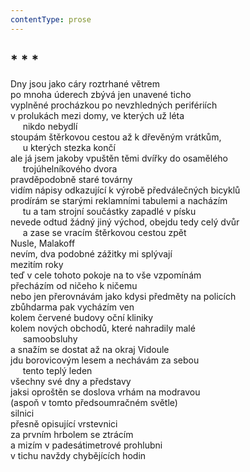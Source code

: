 ```yaml
---
contentType: prose
---
```


## \* \* \*

Dny jsou jako cáry roztrhané větrem  
po mnoha úderech zbývá jen unavené ticho  
vyplněné procházkou po nevzhledných perifériích  
v prolukách mezi domy, ve kterých už léta  
     nikdo nebydlí  
stoupám štěrkovou cestou až k dřevěným vrátkům,  
     u kterých stezka končí  
ale já jsem jakoby vpuštěn těmi dvířky do osamělého  
     trojúhelníkového dvora  
pravděpodobně staré továrny  
vidím nápisy odkazující k výrobě předválečných bicyklů  
prodírám se starými reklamními tabulemi a nacházím  
     tu a tam strojní součástky zapadlé v písku  
nevede odtud žádný jiný východ, obejdu tedy celý dvůr  
     a zase se vracím štěrkovou cestou zpět  
Nusle, Malakoff  
nevím, dva podobné zážitky mi splývají  
mezitím roky  
teď v cele tohoto pokoje na to vše vzpomínám  
přecházím od ničeho k ničemu  
nebo jen přerovnávám jako kdysi předměty na policích  
zbůhdarma pak vycházím ven  
kolem červené budovy oční kliniky  
kolem nových obchodů, které nahradily malé  
     samoobsluhy  
a snažím se dostat až na okraj Vidoule  
jdu borovicovým lesem a nechávám za sebou  
     tento teplý leden  
všechny své dny a představy  
jaksi oproštěn se doslova vrhám na modravou  
(aspoň v tomto předsoumračném světle)  
silnici  
přesně opisující vrstevnici  
za prvním hrbolem se ztrácím  
a mizím v padesátimetrové prohlubni  
v tichu navždy chybějících hodin
